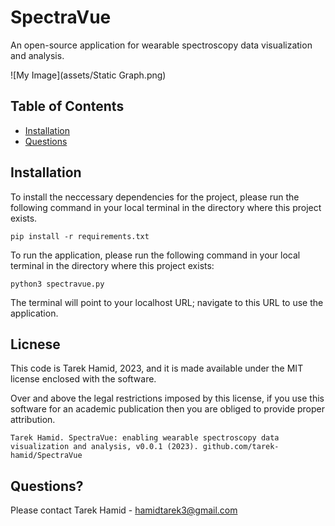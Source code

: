 # SpectraVue
An open-source application for wearable spectroscopy data visualization and analysis. 

![My Image](assets/Static Graph.png)

## Table of Contents

- [Installation](#installation)
- [Questions](#questions)

## Installation

To install the neccessary dependencies for the project, please run the following command in your local terminal in the directory where this project exists. 

`pip install -r requirements.txt`

To run the application, please run the following command in your local terminal in the directory where this project exists:

`python3 spectravue.py`

The terminal will point to your localhost URL; navigate to this URL to use the application. 

## Licnese
This code is Tarek Hamid, 2023, and it is made available under the MIT license enclosed with the software.

Over and above the legal restrictions imposed by this license, if you use this software for an academic publication then you are obliged to provide proper attribution.

`Tarek Hamid. SpectraVue: enabling wearable spectroscopy data visualization and analysis, v0.0.1 (2023). github.com/tarek-hamid/SpectraVue`

## Questions? 

Please contact Tarek Hamid - hamidtarek3@gmail.com
